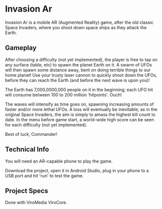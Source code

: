 # Invasion Ar

Invasion Ar is a mobile AR (Augmented Reality) game, after the old classic Space Invaders, where you shoot down 
space ships as they attack the Earth.

## Gameplay

After choosing a difficulty (not yet implemented), the player is free to tap on any surface (table, etc) to spawn the planet Earth on it.
A swarm of UFOs will then spawn some distance away, bent on doing terrible things to our home planet! Use your trusty laser cannon to
quickly shoot down the UFOs, before they can reach the Earth (and before the next wave is upon you)!

The Earth has 7,000,0000,000 people on it in the beginning; each UFO hit will consume between 100 to 200 million 'hitpoints'. Ouch!

The waves will intensify as time goes on, spawning increasing amounts of faster and/or more lethal UFOs. A loss will eventually be
inevitable; as in the original Space Invaders, the aim is simply to amass the highest kill count to date. In the menu before game start, 
a world-wide high score can be seen for each difficulty (not yet implemented).

Best of luck, Commander!

## Technical Info

You will need an AR-capable phone to play the game.

Download the project, open it in Android Studio, plug in your phone to a USB port and hit 'run' to test the game.

## Project Specs

Done with ViroMedia ViroCore.
